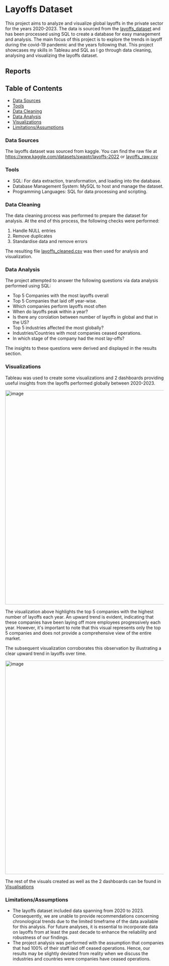 # Layoffs Dataset

This project aims to analyze and visualize global layoffs in the private sector for the years 2020-2023. The data is sourced from the [layoffs_dataset](https://www.kaggle.com/datasets/swaptr/layoffs-2022) and has been processed using SQL to create a database for easy management and analysis. The main focus of this project is to explore the trends in layoff during the covid-19 pandemic and the years following that. This project showcases my skills in Tableau and SQL as I go through data cleaning, analysing and visualizing the layoffs dataset.

## Reports

## Table of Contents
- [Data Sources](#data-sources)
- [Tools](#tools)
- [Data Cleaning](#data-cleaning)
- [Data Analysis](#data-analysis)
- [Visualizations](#visualizations)
- [Limitations/Assumptions](#limitations/assumptions)

### Data Sources
The layoffs dataset was sourced from kaggle. You can find the raw file at https://www.kaggle.com/datasets/swaptr/layoffs-2022 or [layoffs_raw.csv](data/layoffs_raw.csv)

### Tools
- SQL: For data extraction, transformation, and loading into the database.
- Database Management System: MySQL to host and manage the dataset.
- Programming Languages: SQL for data processing and scripting.

### Data Cleaning
The data cleaning process was performed to prepare the dataset for analysis. At the end of this process, the following checks were performed:
1. Handle NULL entries
2. Remove duplicates
3. Standardise data and remove errors
 
The resulting file [layoffs_cleaned.csv](data/layoffs_cleaned.csv) was then used for analysis and visualization.

### Data Analysis
The project attempted to answer the following questions via data analysis performed using SQL:

- Top 5 Companies with the most layoffs overall
- Top 5 Companies that laid off year-wise.
- Which companies perform layoffs most often
- When do layoffs peak within a year?
- Is there any corolation between number of layoffs in global and that in the US?
- Top 5 industries affected the most globally?
- Industries/Countries with most companies ceased operations.
- In which stage of the company had the most lay-offs?

The insights to these questions were derived and displayed in the results section.

### Visualizations
Tableau was used to create some visualizations and 2 dashboards providing useful insights from the layoffs performed globally between 2020-2023.

<img width="680" alt="image" src="https://github.com/m0rningLight/Layoffs--Data-Analysis/assets/155348294/5a9dec7f-fe54-4baa-ac0e-33d90bf339d5">


The visualization above highlights the top 5 companies with the highest number of layoffs each year. An upward trend is evident, indicating that these companies have been laying off more employees progressively each year. However, it's important to note that this visual represents only the top 5 companies and does not provide a comprehensive view of the entire market.

The subsequent visualization corroborates this observation by illustrating a clear upward trend in layoffs over time.

<img width="678" alt="image" src="https://github.com/m0rningLight/Layoffs--Data-Analysis/assets/155348294/76419974-ca01-4445-98ff-7475045297b3">


The rest of the visuals created as well as the 2 dashboards can be found in [Visualisations](Visualisations/)

### Limitations/Assumptions
- The layoffs dataset included data spanning from 2020 to 2023. Consequently, we are unable to provide recommendations concerning chronological trends due to the limited timeframe of the data available for this analysis. For future analyses, it is essential to incorporate data on layoffs from at least the past decade to enhance the reliability and robustness of our findings.
- The project analysis was performed with the assumption that companies that had 100% of their staff laid off ceased operations. Hence, our results may be slightly deviated from reality when we discuss the industries and countries were companies have ceased operations.

